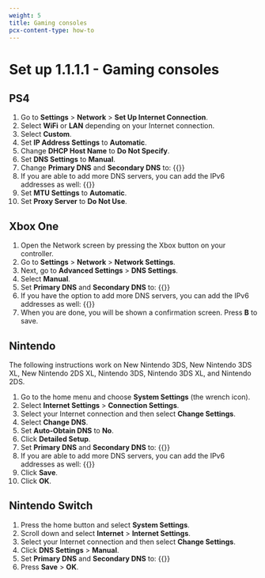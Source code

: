 ```yaml
---
weight: 5
title: Gaming consoles
pcx-content-type: how-to
---
```


# Set up 1.1.1.1 - Gaming consoles

## PS4

1. Go to **Settings** > **Network** > **Set Up Internet Connection**.
2. Select **WiFi** or **LAN** depending on your Internet connection.
3. Select **Custom**.
4. Set **IP Address Settings** to **Automatic**.
5. Change **DHCP Host Name** to **Do Not Specify**.
6. Set **DNS Settings** to **Manual**.
7. Change **Primary DNS** and **Secondary DNS** to:
    {{<render file="_ipv4.md">}}
8. If you are able to add more DNS servers, you can add the IPv6 addresses as well:
    {{<render file="_ipv6.md">}}
9. Set **MTU Settings** to **Automatic**.
10. Set **Proxy Server** to **Do Not Use**.

## Xbox One

1. Open the Network screen by pressing the Xbox button on your controller.
2. Go to **Settings** > **Network** > **Network Settings**.
3. Next, go to **Advanced Settings** > **DNS Settings**.
4. Select **Manual**.
5. Set **Primary DNS** and **Secondary DNS** to:
   {{<render file="_ipv4.md">}}
6. If you have the option to add more DNS servers, you can add the IPv6 addresses as well:
    {{<render file="_ipv6.md">}}
7. When you are done, you will be shown a confirmation screen. Press **B** to save.

## Nintendo

The following instructions work on New Nintendo 3DS, New Nintendo 3DS XL, New Nintendo 2DS XL, Nintendo 3DS, Nintendo 3DS XL, and Nintendo 2DS.

1. Go to the home menu and choose **System Settings** (the wrench icon).
2. Select **Internet Settings** > **Connection Settings**.
3. Select your Internet connection and then select **Change Settings**.
4. Select **Change DNS**.
5. Set **Auto-Obtain DNS** to **No**.
6. Click **Detailed Setup**.
7. Set **Primary DNS** and **Secondary DNS** to:
    {{<render file="_ipv4.md">}}
8. If you are able to add more DNS servers, you can add the IPv6 addresses as well:
    {{<render file="_ipv6.md">}}
9. Click **Save**.
10. Click **OK**.

## Nintendo Switch

1. Press the home button and select **System Settings**.
2. Scroll down and select **Internet** > **Internet Settings**.
3. Select your Internet connection and then select **Change Settings**.
4. Click **DNS Settings** > **Manual**.
5. Set **Primary DNS** and **Secondary DNS** to:
    {{<render file="_ipv4.md">}}
6. Press **Save** > **OK**.
